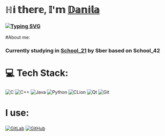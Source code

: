 # ℍ𝕚 𝕥𝕙𝕖𝕣𝕖, 𝕀'𝕞 [𝔻𝕒𝕟𝕚𝕝𝕒](https://t.me/Drosenber/)
### [![Typing SVG](https://readme-typing-svg.herokuapp.com?font=Fira+Code&pause=1000&width=435&lines=Computer+science++21+school+student)](https://git.io/typing-svg)
#About me:
### Currently studying in [School_21](https://21-school.ru/) by Sber based on School_42 

# 💻 Tech Stack:
###
![C](https://img.shields.io/badge/c-%2300599C.svg?style=for-the-badge&logo=c&logoColor=white)
![C++](https://img.shields.io/badge/c++-%2300599C.svg?style=for-the-badge&logo=c%2B%2B&logoColor=white)
![Java](https://img.shields.io/badge/java-%23ED8B00.svg?style=for-the-badge&logo=java&logoColor=white)
![Python](https://img.shields.io/badge/python-3670A0?style=for-the-badge&logo=python&logoColor=ffdd54)
![CLion](https://img.shields.io/badge/CLion-black?style=for-the-badge&logo=clion&logoColor=white)
![Qt](https://img.shields.io/badge/Qt-%23217346.svg?style=for-the-badge&logo=Qt&logoColor=white)
![Git](https://img.shields.io/badge/git-%23F05033.svg?style=for-the-badge&logo=git&logoColor=white)

# I use:
###
[![GitLab](https://img.shields.io/badge/gitlab-%23181717.svg?style=for-the-badge&logo=gitlab&logoColor=white)](https://repos.21-school.ru/)
[![GitHub](https://img.shields.io/badge/github-%23121011.svg?style=for-the-badge&logo=github&logoColor=white)](https://github.com/Aredicus)
<!--
**Aredicus/Aredicus** is a ✨ _special_ ✨ repository because its `README.md` (this file) appears on your GitHub profile.

Here are some ideas to get you started:

- 🔭 I’m currently working on ...
- 🌱 I’m currently learning ...
- 👯 I’m looking to collaborate on ...
- 🤔 I’m looking for help with ...
- 💬 Ask me about ...
- 📫 How to reach me: ...
- 😄 Pronouns: ...
- ⚡ Fun fact: ...
-->
